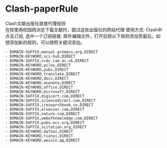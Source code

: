 # Clash-paperRule
Clash文献出版社直接代理规则  
在校使用校园网浏览下载文献时，跳过这些出版社的网站代理 使用方式: Clash中点击订阅, 选中一个订阅链接, 邮件编辑文件，打开后把以下规则添加至最后。如想添加新的规则，可以按照关键词添加。

```
- DOMAIN-SUFFIX,manual.gromacs.org,DIRECT
- DOMAIN-KEYWORD,sci-hub,DIRECT
- DOMAIN-SUFFIX,ccdc.cam.ac.uk,DIRECT
- DOMAIN-KEYWORD,wiley,DIRECT
- DOMAIN-KEYWORD,pubs,DIRECT
- DOMAIN-KEYWORD,translate,DIRECT
- DOMAIN-KEYWORD,docs,DIRECT
- DOMAIN-KEYWORD,onenote,DIRECT
- DOMAIN-KEYWORD,office,DIRECT
- DOMAIN-KEYWORD,microsoft,DIRECT
- DOMAIN-SUFFIX,digicert.com,DIRECT
- DOMAIN-SUFFIX,sciencedirect.com,DIRECT
- DOMAIN-SUFFIX,iresearchbook.cn,DIRECT
- DOMAIN-SUFFIX,elsevier.com,DIRECT
- DOMAIN-SUFFIX,nature.com,DIRECT
- DOMAIN-SUFFIX,webofknowledge.com,DIRECT
- DOMAIN-SUFFIX,pubs.acs.org,DIRECT
- DOMAIN-SUFFIX,scitation.org,DIRECT
- DOMAIN-KEYWORD,dafoai,DIRECT
- DOMAIN-KEYWORD,tianyi,DIRECT
- DOMAIN-KEYWORD,weixin.qq,DIRECT
```
